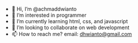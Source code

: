 - 👋 Hi, I’m @achmaddwianto
- 👀 I’m interested in programmer
- 🌱 I’m currently learning html, css, and javascript
- 💞️ I’m looking to collaborate on web development
- 📫 How to reach me? email: dhwianto@gmail.com

<!---
achmaddwianto/achmaddwianto is a ✨ special ✨ repository because its `README.md` (this file) appears on your GitHub profile.
You can click the Preview link to take a look at your changes.
--->

